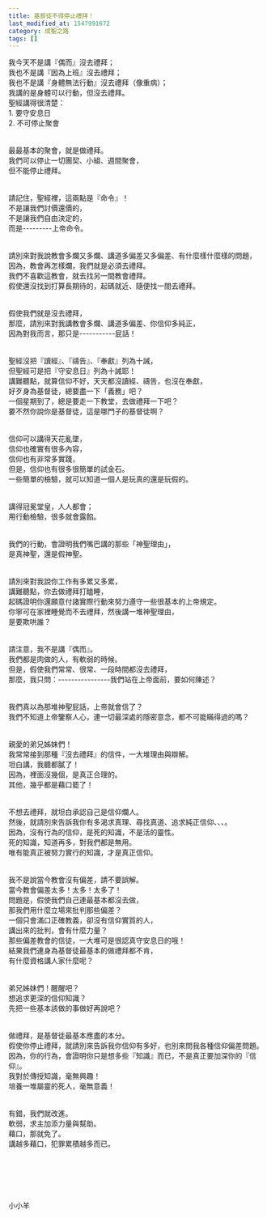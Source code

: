 ```yaml
---
title: 基督徒不得停止禮拜！
last_modified_at: 1547991672
category: 成聖之路
tags: []
---
```


<p>我今天不是講『偶而』沒去禮拜；<br/>我也不是講『因為上班』沒去禮拜；<br/>我也不是講『身體無法行動』沒去禮拜（像重病）；<br/>我講的是身體可以行動，但沒去禮拜。<br/><!--more-->聖經講得很清楚：<br/>1.	要守安息日<br/>2.	不可停止聚會<br/><br/><br/>最最基本的聚會，就是做禮拜。<br/>我們可以停止一切團契、小組、週間聚會，<br/>但不能停止禮拜。<br/><br/><br/>請記住，聖經裡，這兩點是『命令』！<br/>不是讓我們討價還價的，<br/>不是讓我們自由決定的，<br/>而是---------上帝命令。<br/><br/><br/>請別來對我說教會多爛又多爛、講道多偏差又多偏差、有什麼樣什麼樣的問題，<br/>因為，教會再怎樣爛，我們就是必須去禮拜。<br/>我們不喜歡這教會，就去找另一間教會禮拜。<br/>假使還沒找到打算長期待的，起碼就近、隨便找一間去禮拜。<br/><br/><br/>假使我們就是沒去禮拜，<br/>那麼，請別來對我講教會多爛、講道多偏差、你信仰多純正，<br/>因為對我而言，那只是-----------屁話！<br/><br/><br/>聖經沒把『讀經』、『禱告』、『奉獻』列為十誡，<br/>但聖經可是把『守安息日』列為十誡耶！<br/>講難聽點，就算信仰不好，天天都沒讀經、禱告，也沒在奉獻，<br/>好歹身為基督徒，總要盡一下「義務」吧？<br/>一個星期到了，總是要走一下教堂，去做禮拜一下吧？<br/>要不然你說你是基督徒，這是哪門子的基督徒啊？<br/><br/><br/>信仰可以講得天花亂墜，<br/>信仰也確實有很多內容，<br/>信仰也有非常多實踐，<br/>但是，信仰也有很多很簡單的試金石。<br/>一些簡單的檢驗，就可以知道一個人是玩真的還是玩假的。<br/><br/><br/>講得冠冕堂皇，人人都會；<br/>用行動檢驗，很多就會露餡。<br/><br/><br/>我們的行動，會證明我們嘴巴講的那些「神聖理由」，<br/>是真神聖，還是假神聖。<br/><br/><br/>請別來對我說你工作有多累又多累，<br/>講難聽點，你去做禮拜打瞌睡，<br/>起碼證明你還願意付諸實際行動來努力遵守一些很基本的上帝規定。<br/>你寧可在家裡睡覺而不去禮拜，然後講一堆神聖理由，<br/>是要欺哄誰？<br/><br/><br/>請注意，我不是講『偶而』。<br/>我們都是肉做的人，有軟弱的時候。<br/>但是，假使我們常常、很常、一段時間都沒去禮拜，<br/>那麼，我只問：----------------我們站在上帝面前，要如何陳述？<br/><br/><br/>我們真以為那堆神聖屁話，上帝就會信了？<br/>我們不知道上帝鑒察人心，連一切最深處的隱密意念，都不可能瞞得過的嗎？<br/><br/><br/>親愛的弟兄姊妹們！<br/>我常常接到那種『沒去禮拜』的信件，一大堆理由與辯解。<br/>坦白講，我聽都膩了！<br/>因為，裡面沒幾個，是真正合理的。<br/>其他，幾乎都是藉口罷了！<br/><br/><br/>不想去禮拜，就坦白承認自己是信仰爛人。<br/>然後，就請別來告訴我你有多渴求真理、尋找真道、追求純正信仰、、、。<br/>因為，沒有行為的信仰，是死的知識，不是活的靈性。<br/>死的知識，知道再多，對我們都是無用。<br/>唯有能真正被努力實行的知識，才是真正信仰。<br/><br/><br/>我不是說當今教會沒有偏差，請不要誤解。<br/>當今教會偏差太多！太多！太多了！<br/>問題是，假使我們自己連最基本都沒去做，<br/>那我們用什麼立場來批判那些偏差？<br/>一個只會滿口正確教義，卻沒有信仰實質的人，<br/>講出來的批判，會有什麼力量？<br/>那些偏差教會的信徒，一大堆可是很認真守安息日的哦！<br/>結果我們連身為基督徒最基本的做禮拜都不肯，<br/>有什麼資格講人家什麼呢？<br/><br/><br/>弟兄姊妹們！醒醒吧？<br/>想追求更深的信仰知識？<br/>先把一些基本該做的事做好再說吧？<br/><br/><br/>做禮拜，是基督徒最基本應盡的本分。<br/>假使你停止禮拜，就請別來告訴我你信仰有多好，也別來問我各種信仰偏差問題。<br/>因為，你的行為，會證明你只是想多些『知識』而已，不是真正要加深你的『信仰』。<br/>我對於傳授知識，毫無興趣！<br/>培養一堆屬靈的死人，毫無意義！<br/><br/><br/>有錯，我們就改進。<br/>軟弱，求主加添力量與幫助。<br/>藉口，那就免了。<br/>講越多藉口，犯罪累積越多而已。<br/><br/><br/><br/><br/><br/><br/>小小羊<br/><br/><br/>
</p>